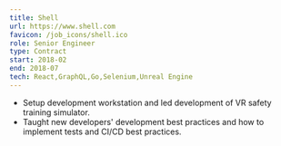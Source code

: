 ```yaml
---
title: Shell
url: https://www.shell.com
favicon: /job_icons/shell.ico
role: Senior Engineer
type: Contract
start: 2018-02
end: 2018-07
tech: React,GraphQL,Go,Selenium,Unreal Engine
---
```


- Setup development workstation and led development of VR safety training
  simulator.
- Taught new developers' development best practices and how to implement tests
  and CI/CD best practices.
